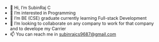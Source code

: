 - 👋 Hi, I’m SubinRaj C
- 👀 I’m interested in Programming
- 🌱 I’m BE (CSE) graduate currently learning Full-stack Development
- 💞️ I’m looking to collaborate on any company to work for that company and to develope my Carrier
- 📫 You can reach me in subinrajcs9687@gmail.com

<!---
SubinRajC/SubinRajC is a ✨ special ✨ repository because its `README.md` (this file) appears on your GitHub profile.
You can click the Preview link to take a look at your changes.
--->
